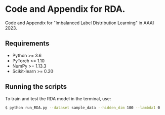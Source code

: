 # Code and Appendix for RDA.

Code and Appendix for "Imbalanced Label Distribution Learning" in AAAI 2023.

## Requirements

- Python >= 3.6
- PyTorch >= 1.10
- NumPy >= 1.13.3
- Scikit-learn >= 0.20

## Running the scripts

To train and test the RDA model in the terminal, use:

```bash
$ python run_RDA.py --dataset sample_data --hidden_dim 100 --lambda1 0.1 --lambda2 0.1 --lambda3 0.1 --max_epoch 300 --batch_size 50 --lr 0.001 --valid_size 20 --device cuda:0 --seed 0
```
